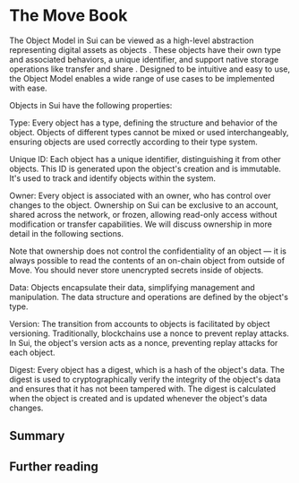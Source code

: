 # The Move Book

The Object Model in Sui can be viewed as a high-level abstraction representing digital assets as
 objects . These objects have their own type and associated behaviors, a unique identifier, and
support native storage operations like  transfer  and  share . Designed to be intuitive and easy to
use, the Object Model enables a wide range of use cases to be implemented with ease.

Objects in Sui have the following properties:

Type:  Every object has a type, defining the structure and behavior of the object. Objects of
different types cannot be mixed or used interchangeably, ensuring objects are used correctly
according to their type system.

Unique ID:  Each object has a unique identifier, distinguishing it from other objects. This ID
is generated upon the object's creation and is immutable. It's used to track and identify objects
within the system.

Owner:  Every object is associated with an owner, who has control over changes to the object.
Ownership on Sui can be exclusive to an account, shared across the network, or frozen, allowing
read-only access without modification or transfer capabilities. We will discuss ownership in more
detail in the following sections.

Note that ownership does not control the confidentiality of an object — it is always
possible to read the contents of an on-chain object from outside of Move. You should never store
unencrypted secrets inside of objects.

Data:  Objects encapsulate their data, simplifying management and manipulation. The data
structure and operations are defined by the object's type.

Version:  The transition from accounts to objects is facilitated by object versioning.
Traditionally, blockchains use a  nonce  to prevent replay attacks. In Sui, the object's version
acts as a nonce, preventing replay attacks for each object.

Digest:  Every object has a digest, which is a hash of the object's data. The digest is used to
cryptographically verify the integrity of the object's data and ensures that it has not been
tampered with. The digest is calculated when the object is created and is updated whenever the
object's data changes.

## Summary

## Further reading